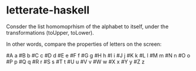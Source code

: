 letterate-haskell
=================


Consder the list homomoprhism of the alphabet to itself, under the transformations (toUpper, toLower).

In other words, compare the properties of letters on the screen:

#A      a
#B      b
#C      c
#D      d
#E      e
#F      f
#G      g
#H      h
#I      i
#J      j
#K      k
#L      l
#M      m
#N      n
#O      o
#P      p
#Q      q
#R      r
#S      s
#T      t
#U      u
#V      v
#W      w
#X      x
#Y      y
#Z      z
